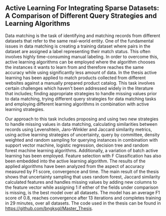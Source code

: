 ## Active Learning For Integrating Sparse Datasets: A Comparison of Different Query Strategies and Learning Algorithms

Data matching is the task of identifying and matching records from different datasets that refer to the same real-world entity. One of the fundamental issues in data matching is creating a training dataset where pairs in the dataset are assigned a label representing their match status. This often involves highly time-consuming manual labeling. In order to overcome this, active learning algorithms can be employed where the algorithm chooses the instances it wants to learn from and therefore reaches the same accuracy while using significantly less amount of data. In the thesis active learning has been applied to match products collected from different websites against a manually prepared product catalog. This task involves certain challenges which haven't been addressed widely in the literature that includes; finding appropriate strategies to handle missing values prior to data matching, trying different query strategies for data matching tasks and employing different learning algorithms in combination with active learning strategies. 

Our approach to this task includes proposing and using two new strategies to handle missing values in data matching, calculating similarities between records using Levenshtein, Jaro-Winkler and Jaccard similarity metrics, using active learning strategies of uncertainty, query by committee, density weighted and random sampling for querying instances in combination with support vector machine, logistic regression, decision tree and random forest machine learning algorithms. Additionally, a variation of batch active learning has been employed. Feature selection with F Classification has also been embedded into the active learning algorithm. The results of the applied algorithms have been analyzed from the aspect of accuracy measured by F1 score, convergence and time. The main result of the thesis shows that uncertainty sampling that uses random forest, Jaccard similarity calculated features and handles missing values by adding new columns to the feature vector while assigning 1 if either of the fields under comparison is missing, is the best model over all datasets. The model has an average F1 score of 0.8, reaches convergence after 13 iterations and completes training in 29 minutes, over all datasets. The code used in the thesis can be found in https://github.com/bngksgl/Master_Thesis.
